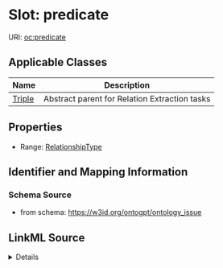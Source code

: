 # Slot: predicate

URI: [oc:predicate](http://w3id.org/ontogpt/ontology-class-templatepredicate)



<!-- no inheritance hierarchy -->




## Applicable Classes

| Name | Description |
| --- | --- |
[Triple](Triple.md) | Abstract parent for Relation Extraction tasks






## Properties

* Range: [RelationshipType](RelationshipType.md)







## Identifier and Mapping Information







### Schema Source


* from schema: https://w3id.org/ontogpt/ontology_issue




## LinkML Source

<details>
```yaml
name: predicate
from_schema: https://w3id.org/ontogpt/ontology_issue
rank: 1000
alias: predicate
owner: Triple
domain_of:
- Triple
range: RelationshipType

```
</details>